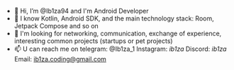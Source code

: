 - 👋 Hi, I’m @Ib1za94 and I'm Android Developer
- 💪 I know Kotlin, Android SDK, and the main technology stack: Room, Jetpack Compose and so on
- 👀 I'm looking for networking, communication, exchange of experience, interesting common projects (startups or pet projects)
- 📫 U can reach me on telegram: @Ib1za_1
Instagram: _ib1za_
Discord: _ib1za_
Email: ib1za.coding@gmail.com

<!---
Ib1za94/Ib1za94 is a ✨ special ✨ repository because its `README.md` (this file) appears on your GitHub profile.
You can click the Preview link to take a look at your changes.
--->
